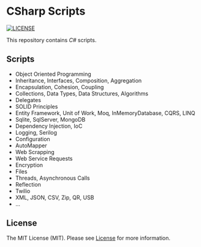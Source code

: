 # CSharp Scripts

[![LICENSE](https://img.shields.io/badge/license-MIT-green)](LICENSE)

This repository contains _C#_ scripts.

## Scripts

- Object Oriented Programming
- Inheritance, Interfaces, Composition, Aggregation
- Encapsulation, Cohesion, Coupling
- Collections, Data Types, Data Structures, Algorithms
- Delegates
- SOLID Principles
- Entity Framework, Unit of Work, Moq, InMemoryDatabase, CQRS, LINQ
- Sqlite, SqlServer, MongoDB
- Dependency Injection, IoC
- Logging, Serilog
- Configuration
- AutoMapper
- Web Scrapping
- Web Service Requests
- Encryption
- Files
- Threads, Asynchronous Calls
- Reflection
- Twilio
- XML, JSON, CSV, Zip, QR, USB
- ...

## License

The MIT License (MIT). Please see [License](LICENSE) for more information.
